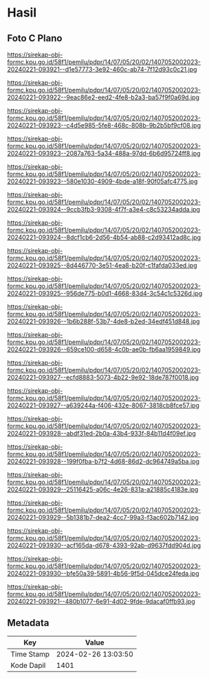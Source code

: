 # Hasil

## Foto C Plano

https://sirekap-obj-formc.kpu.go.id/58f1/pemilu/pdpr/14/07/05/20/02/1407052002023-20240221-093921--d1e57773-3e92-460c-ab74-7f12d93c0c21.jpg

https://sirekap-obj-formc.kpu.go.id/58f1/pemilu/pdpr/14/07/05/20/02/1407052002023-20240221-093922--9eac86e2-eed2-4fe8-b2a3-ba57f9f0a69d.jpg

https://sirekap-obj-formc.kpu.go.id/58f1/pemilu/pdpr/14/07/05/20/02/1407052002023-20240221-093923--c4d5e985-5fe8-468c-808b-9b2b5bf9cf08.jpg

https://sirekap-obj-formc.kpu.go.id/58f1/pemilu/pdpr/14/07/05/20/02/1407052002023-20240221-093923--2087a763-5a34-488a-97dd-6b6d95724ff8.jpg

https://sirekap-obj-formc.kpu.go.id/58f1/pemilu/pdpr/14/07/05/20/02/1407052002023-20240221-093923--580e1030-4909-4bde-a18f-90f05afc4775.jpg

https://sirekap-obj-formc.kpu.go.id/58f1/pemilu/pdpr/14/07/05/20/02/1407052002023-20240221-093924--9ccb3fb3-9308-4f7f-a3e4-c8c53234adda.jpg

https://sirekap-obj-formc.kpu.go.id/58f1/pemilu/pdpr/14/07/05/20/02/1407052002023-20240221-093924--8dcf1cb6-2d56-4b54-ab88-c2d93412ad8c.jpg

https://sirekap-obj-formc.kpu.go.id/58f1/pemilu/pdpr/14/07/05/20/02/1407052002023-20240221-093925--8d446770-3e51-4ea8-b20f-c1fafda033ed.jpg

https://sirekap-obj-formc.kpu.go.id/58f1/pemilu/pdpr/14/07/05/20/02/1407052002023-20240221-093925--956de775-b0d1-4668-83d4-3c54c1c5326d.jpg

https://sirekap-obj-formc.kpu.go.id/58f1/pemilu/pdpr/14/07/05/20/02/1407052002023-20240221-093926--1b6b288f-53b7-4de8-b2ed-34edf451d848.jpg

https://sirekap-obj-formc.kpu.go.id/58f1/pemilu/pdpr/14/07/05/20/02/1407052002023-20240221-093926--659ce100-d658-4c0b-ae0b-fb6aa1959849.jpg

https://sirekap-obj-formc.kpu.go.id/58f1/pemilu/pdpr/14/07/05/20/02/1407052002023-20240221-093927--ecfd8883-5073-4b22-9e92-18de787f0018.jpg

https://sirekap-obj-formc.kpu.go.id/58f1/pemilu/pdpr/14/07/05/20/02/1407052002023-20240221-093927--a639244a-f406-432e-8067-3818cb8fce57.jpg

https://sirekap-obj-formc.kpu.go.id/58f1/pemilu/pdpr/14/07/05/20/02/1407052002023-20240221-093928--abdf31ed-2b0a-43b4-933f-84b11d4f09ef.jpg

https://sirekap-obj-formc.kpu.go.id/58f1/pemilu/pdpr/14/07/05/20/02/1407052002023-20240221-093928--199f0fba-b7f2-4d68-86d2-dc964749a5ba.jpg

https://sirekap-obj-formc.kpu.go.id/58f1/pemilu/pdpr/14/07/05/20/02/1407052002023-20240221-093929--25116425-a06c-4e26-831a-a21885c4183e.jpg

https://sirekap-obj-formc.kpu.go.id/58f1/pemilu/pdpr/14/07/05/20/02/1407052002023-20240221-093929--5b1381b7-dea2-4cc7-99a3-f3ac602b7142.jpg

https://sirekap-obj-formc.kpu.go.id/58f1/pemilu/pdpr/14/07/05/20/02/1407052002023-20240221-093930--acf165da-d678-4393-92ab-d9637fdd904d.jpg

https://sirekap-obj-formc.kpu.go.id/58f1/pemilu/pdpr/14/07/05/20/02/1407052002023-20240221-093930--bfe50a39-5891-4b56-9f5d-045dce24feda.jpg

https://sirekap-obj-formc.kpu.go.id/58f1/pemilu/pdpr/14/07/05/20/02/1407052002023-20240221-093921--480b1077-6e91-4d02-9fde-9dacaf0ffb93.jpg


## Metadata

| Key        | Value               |
| ---------- | ------------------- |
| Time Stamp | 2024-02-26 13:03:50 |
| Kode Dapil | 1401                |



